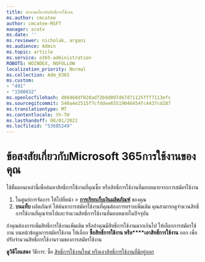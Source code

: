 ```yaml
---
title: คําถามเกี่ยวกับสิทธิ์การใช้งาน
ms.author: cmcatee
author: cmcatee-MSFT
manager: scotv
ms.date: ''
ms.reviewer: nicholak, argani
ms.audience: Admin
ms.topic: article
ms.service: o365-administration
ROBOTS: NOINDEX, NOFOLLOW
localization_priority: Normal
ms.collection: Adm_O365
ms.custom:
- "491"
- "1500032"
ms.openlocfilehash: d88460df028ad72b9d097d67d71125fff7113efc
ms.sourcegitcommit: 540a4e2515f7cfddee65519046454fc4437cd287
ms.translationtype: MT
ms.contentlocale: th-TH
ms.lasthandoff: 08/01/2021
ms.locfileid: "53685249"
---
```

# <a name="questions-about-your-microsoft-365-license"></a>ข้อสงสัยเกี่ยวกับMicrosoft 365การใช้งานของคุณ

ใช้ขั้นตอนเหล่านี้เพื่อค้นหาสิทธิ์การใช้งานที่คุณซื้อ หรือสิทธิ์การใช้งานที่มอบหมายจากการสมัครใช้งาน
  
1. ในศูนย์การจัดการ ให้ไปที่หน้า \> **[การเรียกเก็บเงินผลิตภัณฑ์](https://go.microsoft.com/fwlink/p/?linkid=842054)** ของคุณ
2. **บนแท็บ** ผลิตภัณฑ์ ให้ค้นหาการสมัครใช้งานที่คุณต้องการทราบเพิ่มเติม คุณสามารถดูจํานวนสิทธิ์การใช้งานที่คุณจ่ายไปและจํานวนสิทธิ์การใช้งานที่มอบหมายในปัจจุบัน

ถ้าคุณต้องการเพิ่มสิทธิ์การใช้งานเพิ่มเติม หรือถ้าคุณมีสิทธิ์การใช้งานมากเกินไป ให้เลือกการสมัครใช้งาน บนหน้าข้อมูลการสมัครใช้งาน ให้เลือก **ซื้อสิทธิ์การใช้งาน หรือ****เอาสิทธิ์การใช้งาน** ออก เพื่อปรับจํานวนสิทธิ์การใช้งานรวมของการสมัครใช้งาน

**ดูวิดีโอแสดง** วิธีการ: ซื้อ [สิทธิ์การใช้งานใหม่ หรือ](https://go.microsoft.com/fwlink/p/?linkid=2154857)[เอาสิทธิ์การใช้งานที่มีอยู่ออก](https://go.microsoft.com/fwlink/p/?linkid=2154938)